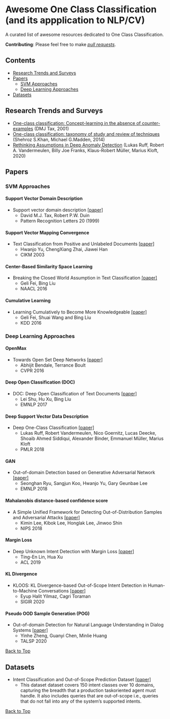 # Awesome One Class Classification (and its appplication to NLP/CV)

A curated list of awesome resources dedicated to One Class Classification.

**Contributing**: Please feel free to make *[pull requests](https://github.com/tim5go/awesome-one-class-classification/pulls)*.

## Contents
* [Research Trends and Surveys](#research-trends-and-surveys)
* [Papers](#papers)
	* [SVM Approaches](#svm-approaches)
	* [Deep Learning Approaches](#deep-learning-approaches)
* [Datasets](#datasets)


## Research Trends and Surveys
* [One-class classification: Concept-learning in the absence of counter-examples](http://homepage.tudelft.nl/n9d04/thesis.pdf) (DMJ Tax, 2001)
* [One-class classification: taxonomy of study and review of techniques](https://arxiv.org/abs/1312.0049) (Shehroz S.Khan, Michael G.Madden, 2014)
* [Rethinking Assumptions in Deep Anomaly Detection](https://arxiv.org/abs/2006.00339) (Lukas Ruff, Robert A. Vandermeulen, Billy Joe Franks, Klaus-Robert Müller, Marius Kloft, 2020)


## Papers

### SVM Approaches
#### Support Vector Domain Description
* Support vector domain description [[paper]](http://rduin.nl/papers/prl_99_svdd.pdf)
	* David M.J. Tax, Robert P.W. Duin
	* Pattern Recognition Letters 20 (1999)
#### Support Vector Mapping Convergence
* Text Classification from Positive and Unlabeled Documents [[paper]](http://sifaka.cs.uiuc.edu/czhai/pub/cikm03-svm.pdf)
	* Hwanjo Yu, ChengXiang Zhai, Jiawei Han
	* CIKM 2003
#### Center-Based Similarity Space Learning
* Breaking the Closed World Assumption in Text Classification [[paper]](https://www.aclweb.org/anthology/N16-1061/)
	* Geli Fei, Bing Liu
	* NAACL 2016
#### Cumulative Learning
* Learning Cumulatively to Become More Knowledgeable [[paper]](https://www.kdd.org/kdd2016/papers/files/rpp0426-feiA.pdf)
	* Geli Fei, Shuai Wang and Bing Liu
	* KDD 2016

### Deep Learning Approaches
#### OpenMax
* Towards Open Set Deep Networks [[paper]](https://arxiv.org/abs/1511.06233)
	* Abhijit Bendale, Terrance Boult
	* CVPR 2016
#### Deep Open Classification (DOC)
* DOC: Deep Open Classification of Text Documents [[paper]](https://arxiv.org/abs/1709.08716)
	* Lei Shu, Hu Xu, Bing Liu
	* EMNLP 2017
#### Deep Support Vector Data Description
* Deep One-Class Classification [[paper]](http://proceedings.mlr.press/v80/ruff18a.html)
	* Lukas Ruff, Robert Vandermeulen, Nico Goernitz, Lucas Deecke, Shoaib Ahmed Siddiqui, Alexander Binder, Emmanuel Müller, Marius Kloft
	* PMLR 2018
#### GAN
* Out-of-domain Detection based on Generative Adversarial Network [[paper]](https://www.aclweb.org/anthology/D18-1077/)
	* Seonghan Ryu, Sangjun Koo, Hwanjo Yu, Gary Geunbae Lee
	* EMNLP 2018
#### Mahalanobis distance-based confidence score
* A Simple Unified Framework for Detecting Out-of-Distribution Samples and Adversarial Attacks [[paper]](https://arxiv.org/abs/1807.03888)
	* Kimin Lee, Kibok Lee, Honglak Lee, Jinwoo Shin
	* NIPS 2018
#### Margin Loss
* Deep Unknown Intent Detection with Margin Loss [[paper]](https://www.aclweb.org/anthology/P19-1548/)
	* Ting-En Lin, Hua Xu
	* ACL 2019
#### KL Divergence
* KLOOS: KL Divergence-based Out-of-Scope Intent Detection in Human-to-Machine Conversations [[paper]](https://dl.acm.org/doi/abs/10.1145/3397271.3401318)
	* Eyup Halit Yilmaz, Cagri Toraman
	* SIGIR 2020
#### Pseudo OOD Sample Generation (POG)
* Out-of-domain Detection for Natural Language Understanding in Dialog Systems [[paper]](https://arxiv.org/abs/1909.03862)
	* Yinhe Zheng, Guanyi Chen, Minlie Huang
	* TALSP 2020

[Back to Top](#contents)


## Datasets
* Intent Classification and Out-of-Scope Prediction Dataset [[paper]](https://arxiv.org/abs/1909.02027)
	* This dataset dataset covers 150 intent classes over 10 domains, capturing the breadth that a production taskoriented agent must handle. It also includes queries that are out-of-scope i.e., queries that do not fall into any of the system’s supported intents. 

[Back to Top](#contents)
